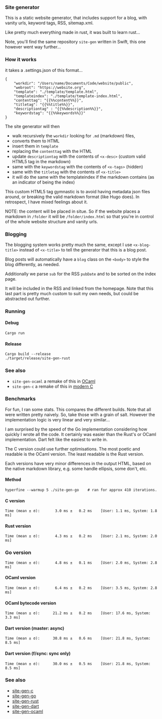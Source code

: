### Site generator

This is a static website generator, that includes support for a blog, with vanity urls, keyword tags, RSS, sitemap.xml.

Like pretty much everything made in rust, it was built to learn rust...

Note, you'll find the same repository `site-gen` written in Swift, this one however went way further...

### How it works

it takes a .settings.json of this format...

```
{
    "workdir": "/Users/name/Documents/Code/website/public",
    "webroot": "https://website.org",
    "template": "./template/template.html",
    "templateindex": "./template/template-index.html",
    "contenttag": "{{%%content%%}}",
    "titletag": "{{%%title%%}}",
    "descriptiontag" : "{{%%description%%}}",
    "keywordstag": "{{%%keywords%%}}"
}
```

The site generator will then 

- walk recursively the `workdir` looking for `.md` (markdown) files, 
- converts them to HTML
- insert them in `template`
- replacing the `contenttag` with the HTML
- update `descriptiontag` with the contents of `<x-desc>` (custom valid HTML5 tag in the markdown)
- same with the `keywordstag` with the contents of `<x-tags>` (hidden)
- same with the `titletag` with the contents of `<x-title>`
- it will do the same with the templateindex if the markdown contains <x-index/> (as an indicator of being the index)

This custom HTML5 tag gymnastic is to avoid having metadata json files around, or breaking the valid markdown format (like Hugo does). In retrospect, I have mixed feelings about it.
  
NOTE: the content will be placed in situe. So if the website places a markdown in `/folder` it will be `/folder/index.html` so that you're in control of the whole website structure and vanity urls.
  
### Blogging
  
The blogging system works pretty much the same, except I use `<x-blog-title>` instead of `<x-title>` to tell the generator that this is a blog post. 

Blog posts will automatically have a `blog` class on the `<body>` to style the blog differently, as needed.

Additionally we parse `sub` for the RSS `pubDate` and to be sorted on the index page.

It will be included in the RSS and linked from the homepage. Note that this last part is pretty much custom to suit my own needs, but could be abstracted out further.

### Running

#### Debug

`Cargo run`

#### Release 

```
Cargo build --release
./target/release/site-gen-rust
```

### See also

* `site-gen-ocaml` a remake of this in [OCaml](https://github.com/keyle/site-gen-ocaml)
* `site-gen-c` a remake of this in [modern C](https://github.com/keyle/site-gen-c)

### Benchmarks

For fun, I ran some stats. This compares the different builds. Note that all were written pretty naively. So, take those with a grain of salt. However the implementation logic is very linear and very similar...

I am surprised by the speed of the Go implementation considering how quickly I wrote all the code. It certainly was easier than the Rust's or OCaml implementation. Dart felt like the easiest to write in.

The C version could use further optimisations. The most poetic and readable is the OCaml version. The least readable is the Rust version.

Each versions have very minor differences in the output HTML, based on the native markdown library, e.g. some handle ellipsis, some don't, etc.

#### Method

`hyperfine --warmup 5 ./site-gen-go    # ran for approx 410 iterations.`

#### C version

`Time (mean ± σ):       3.0 ms ±   0.2 ms    [User: 1.1 ms, System: 1.8 ms]`

#### Rust version

`Time (mean ± σ):       4.3 ms ±   0.2 ms    [User: 2.1 ms, System: 2.0 ms]`

### Go version

`Time (mean ± σ):       4.8 ms ±   0.1 ms    [User: 2.0 ms, System: 2.8 ms]`

#### OCaml version

`Time (mean ± σ):       6.4 ms ±   0.2 ms    [User: 3.5 ms, System: 2.8 ms]`

#### OCaml bytecode version

`Time (mean ± σ):      21.2 ms ±   0.2 ms    [User: 17.6 ms, System: 3.3 ms]`

#### Dart version (master: async)

`Time (mean ± σ):      30.8 ms ±   0.6 ms    [User: 21.8 ms, System: 8.5 ms]`

#### Dart version (f/sync: sync only)

`Time (mean ± σ):      30.0 ms ±   0.5 ms    [User: 21.8 ms, System: 8.5 ms]`

### See also

* [site-gen-c](https://github.com/keyle/site-gen-c)
* [site-gen-go](https://github.com/keyle/site-gen-go)
* [site-gen-rust](https://github.com/keyle/site-gen-rust)
* [site-gen-dart](https://github.com/keyle/site-gen-dart)
* [site-gen-ocaml](https://github.com/keyle/site-gen-ocaml)
